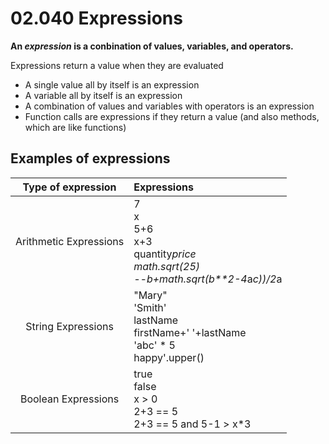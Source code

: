 # 02.040 Expressions

**An *expression* is a conbination of values, variables, and operators.**

Expressions return a value when they are evaluated

* A single value all by itself is an expression
* A variable all by itself is an expression
* A combination of values and variables with operators is an expression
* Function calls are expressions if they return a value (and also methods, which are like functions)

## Examples of expressions

Type of expression|Expressions
:---:|:---
Arithmetic Expressions|7<br>x<br>5+6<br>x+3<br>quantity*price<br>math.sqrt(25)<br>--b+math.sqrt(b**2-4*a*c))/2*a
String Expressions | "Mary"<br>'Smith'<br>lastName<br>firstName+' '+lastName<br>'abc' * 5<br>happy'.upper()
Boolean Expressions| true<br>false<br>x > 0<br>2+3 == 5<br>2+3 == 5 and 5-1 > x*3

